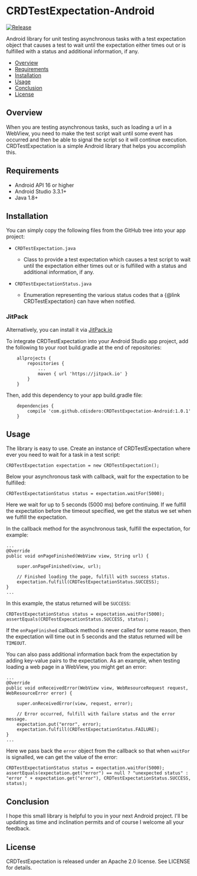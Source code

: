 # CRDTestExpectation-Android

[![Release](https://jitpack.io/v/cdisdero/CRDTestExpectation-Android.svg)](https://jitpack.io/#cdisdero/CRDTestExpectation-Android)

Android library for unit testing asynchronous tasks with a test expectation object that causes a test to wait until the expectation either times out or is fulfilled with a status and additional information, if any.

- [Overview](#overview)
- [Requirements](#requirements)
- [Installation](#installation)
- [Usage](#usage)
- [Conclusion](#conclusion)
- [License](#license)

## Overview
When you are testing asynchronous tasks, such as loading a url in a WebView, you need to make the test script wait until some event has occurred and then be able to signal the script so it will continue execution.  CRDTestExpectation is a simple Android library that helps you accomplish this.

## Requirements
- Android API 16 or higher
- Android Studio 3.3.1+
- Java 1.8+

## Installation
You can simply copy the following files from the GitHub tree into your app project:

  * `CRDTestExpectation.java`
    - Class to provide a test expectation which causes a test script to wait until the expectation either times out or is fulfilled with a status and additional information, if any.

  * `CRDTestExpectationStatus.java`
    - Enumeration representing the various status codes that a {@link CRDTestExpectation} can have when notified.

### JitPack
Alternatively, you can install it via [JitPack.io](https://jitpack.io/#cdisdero/CRDTestExpectation-Android)

To integrate CRDTestExpectation into your Android Studio app project, add the following to your root build.gradle at the end of repositories:

```
	allprojects {
		repositories {
			...
			maven { url 'https://jitpack.io' }
		}
	}
```

Then, add this dependency to your app build.gradle file:

```
	dependencies {
		compile 'com.github.cdisdero:CRDTestExpectation-Android:1.0.1'
	}
```

## Usage
The library is easy to use.  Create an instance of CRDTestExpectation where ever you need to wait for a task in a test script:

```
CRDTestExpectation expectation = new CRDTestExpectation();
```

Below your asynchronous task with callback, wait for the expectation to be fulfilled:

```
CRDTestExpectationStatus status = expectation.waitFor(5000);
```

Here we wait for up to 5 seconds (5000 ms) before continuing.  If we fulfill the expectation before the timeout specified, we get the status we set when we fulfill the expectation.

In the callback method for the asynchronous task, fulfill the expectation, for example:

```
...
@Override
public void onPageFinished(WebView view, String url) {

    super.onPageFinished(view, url);

    // Finished loading the page, fulfill with success status.
    expectation.fulfill(CRDTestExpectationStatus.SUCCESS);
}
...
```

In this example, the status returned will be `SUCCESS`:

```
CRDTestExpectationStatus status = expectation.waitFor(5000);
assertEquals(CRDTestExpecationStatus.SUCCESS, status);
```

If the `onPageFinished` callback method is never called for some reason, then the expectation will time out in 5 seconds and the status returned will be `TIMEOUT`.

You can also pass additional information back from the expectation by adding key-value pairs to the expectation.  As an example, when testing loading a web page in a WebView, you might get an error:

```
...
@Override
public void onReceivedError(WebView view, WebResourceRequest request, WebResourceError error) {

    super.onReceivedError(view, request, error);

    // Error occurred, fulfill with failure status and the error message.
    expectation.put("error", error);
    expectation.fulfill(CRDTestExpectationStatus.FAILURE);
}
...
```

Here we pass back the `error` object from the callback so that when `waitFor` is signalled, we can get the value of the error:

```
CRDTestExpectationStatus status = expectation.waitFor(5000);
assertEquals(expectation.get("error") == null ? "unexpected status" : "error " + expectation.get("error"), CRDTestExpectationStatus.SUCCESS, status);
```

## Conclusion
I hope this small library is helpful to you in your next Android project.  I'll be updating as time and inclination permits and of course I welcome all your feedback.

## License
CRDTestExpectation is released under an Apache 2.0 license. See LICENSE for details.
